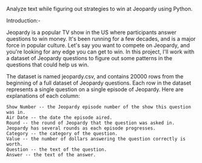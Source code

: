 Analyze text while figuring out strategies to win at Jeopardy using Python.

Introduction:-

Jeopardy is a popular TV show in the US where participants answer questions to win money. It's been running for a few decades, and is a major force in popular culture. Let's say you want to compete on Jeopardy, and you're looking for any edge you can get to win. In this project, I'll work with a dataset of Jeopardy questions to figure out some patterns in the questions that could help us win.

The dataset is named jeopardy.csv, and contains 20000 rows from the beginning of a full dataset of Jeopardy questions. Each row in the dataset represents a single question on a single episode of Jeopardy. Here are explanations of each column:

    Show Number -- the Jeopardy episode number of the show this question was in.
    Air Date -- the date the episode aired.
    Round -- the round of Jeopardy that the question was asked in. Jeopardy has several rounds as each episode progresses.
    Category -- the category of the question.
    Value -- the number of dollars answering the question correctly is worth.
    Question -- the text of the question.
    Answer -- the text of the answer.

